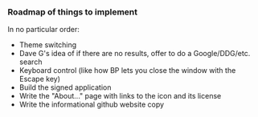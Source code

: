 ### Roadmap of things to implement

In no particular order:

- Theme switching
- Dave G's idea of if there are no results, offer to do a Google/DDG/etc. search
- Keyboard control (like how BP lets you close the window with the Escape key)
- Build the signed application
- Write the "About..." page with links to the icon and its license
- Write the informational github website copy

